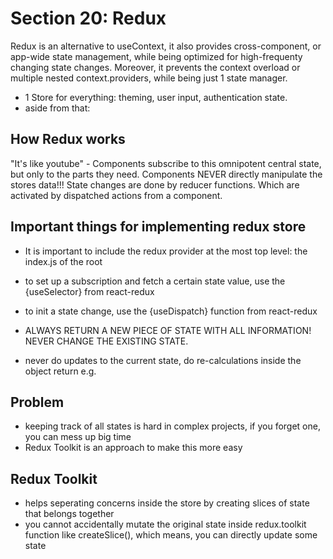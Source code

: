 # Section 20: Redux

Redux is an alternative to useContext, it also provides cross-component, or app-wide state management, while being optimized for high-frequenty changing state changes.
Moreover, it prevents the context overload or multiple nested context.providers, while being just 1 state manager.
- 1 Store for everything: theming, user input, authentication state.
- aside from that:

## How Redux works
"It's like youtube" - Components subscribe to this omnipotent central state, but only to the parts they need.
Components NEVER directly manipulate the stores data!!! State changes are done by reducer functions. Which are activated by dispatched actions from a component.

## Important things for implementing redux store
- It is important to include the redux provider at the most top level: the index.js of the root
- to set up a subscription and fetch a certain state value, use the {useSelector} from react-redux
- to init a state change, use the {useDispatch} function from react-redux


- ALWAYS RETURN A NEW PIECE OF STATE WITH ALL INFORMATION! NEVER CHANGE THE EXISTING STATE.
- never do updates to the current state, do re-calculations inside the object return e.g.


## Problem
- keeping track of all states is hard in complex projects, if you forget one, you can mess up big time
- Redux Toolkit is an approach to make this more easy

## Redux Toolkit
- helps seperating concerns inside the store by creating slices of state that belongs together
- you cannot accidentally mutate the original state inside redux.toolkit function like createSlice(), which means, you can directly update some state
